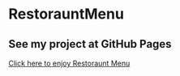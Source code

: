 # RestorauntMenu

## See my project at GitHub Pages

[Click here to enjoy Restoraunt Menu](https://alterradeveloper.github.io/RestorauntMenu/)
